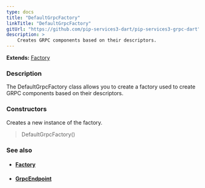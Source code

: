 ```yaml
---
type: docs
title: "DefaultGrpcFactory"
linkTitle: "DefaultGrpcFactory"
gitUrl: "https://github.com/pip-services3-dart/pip-services3-grpc-dart"
description: > 
    Creates GRPC components based on their descriptors.
---
```


**Extends:** [Factory](../../../components/build/factory)


### Description

The DefaultGrpcFactory class allows you to create a factory used to create GRPC components based on their descriptors.

### Constructors

Creates a new instance of the factory.

> DefaultGrpcFactory()


### See also
- #### [Factory](../../../components/build/factory) 
- #### [GrpcEndpoint](../../services/grpc_endpoint)

